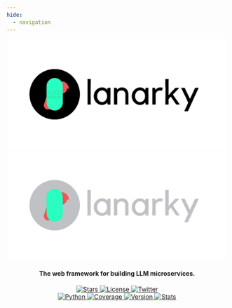 ```yaml
---
hide:
  - navigation
---
```


<div align="center">

<img src="assets/logo-light-mode.png#only-light" alt="lanarky-logo-light-mode" width="500">
<img src="assets/logo-dark-mode.png#only-dark" alt="lanarky-logo-dark-mode" width="500">

<h4>The web framework for building LLM microservices.</h4>

<a href="https://github.com/ajndkr/lanarky/stargazers">
  <img src="https://img.shields.io/github/stars/ajndkr/lanarky" alt="Stars">
</a>
<a href="https://github.com/ajndkr/lanarky/blob/main/LICENSE">
  <img src="https://img.shields.io/badge/License-MIT-yellow.svg" alt="License">
</a>
<a href="https://twitter.com/intent/follow?screen_name=LanarkyAPI">
  <img src="https://img.shields.io/twitter/follow/LanarkyAPI?style=social" alt="Twitter">
</a>
<br>
<a href="https://pypi.org/project/lanarky/">
  <img src="https://img.shields.io/pypi/pyversions/lanarky.svg" alt="Python">
</a>
<a href="https://coveralls.io/github/ajndkr/lanarky?branch=main">
  <img src="https://coveralls.io/repos/github/ajndkr/lanarky/badge.svg?branch=main" alt="Coverage">
</a>
<a href="https://pypi.org/project/lanarky/">
  <img src="https://badge.fury.io/py/lanarky.svg" alt="Version">
</a>
<a href="https://pypistats.org/packages/lanarky">
  <img src="https://img.shields.io/pypi/dm/lanarky.svg" alt="Stats">
</a>

</div>
